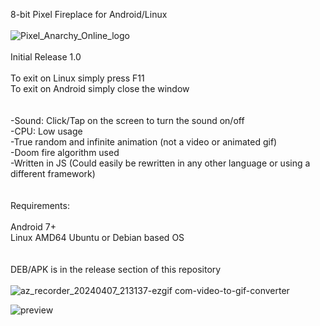 8-bit Pixel Fireplace for Android/Linux
<br><br>
![Pixel_Anarchy_Online_logo](https://github.com/lexterror/8-bit-pixel-fireplace-android-linux/assets/16135535/72936bda-97c7-4464-becd-1b7b45a1c042)
<br><br>
Initial Release 1.0
<br><br>
To exit on Linux simply press F11<br>
To exit on Android simply close the window<br>
<br><br>
-Sound: Click/Tap on the screen to turn the sound on/off<br>
-CPU: Low usage<br>
-True random and infinite animation (not a video or animated gif)<br>
-Doom fire algorithm used<br>
-Written in JS (Could easily be rewritten in any other language or using a different framework)<br>
<br><br>
Requirements: 
<br><br>
Android 7+<br>
Linux AMD64 Ubuntu or Debian based OS<br>
<br><br>
DEB/APK is in the release section of this repository
<br><br>
![az_recorder_20240407_213137-ezgif com-video-to-gif-converter](https://github.com/lexterror/8-bit-pixel-fireplace-android-linux/assets/16135535/44a2603f-c020-4742-864b-8b0abd205d1f)

![preview](https://github.com/lexterror/8-bit-pixel-fireplace-android-linux/assets/16135535/e776932c-a742-4b66-bfc9-795c3764ea6b)









<br>




